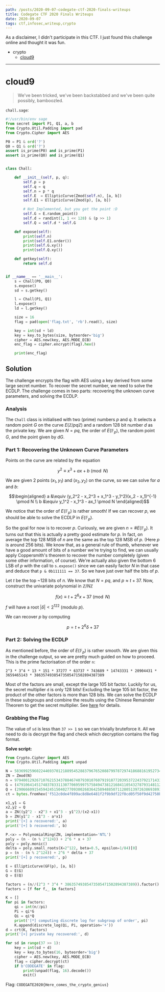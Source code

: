 ```yaml
---
path: /posts/2020-09-07-codegate-ctf-2020-finals-writeups
title: Codegate CTF 2020 Finals Writeups
date: 2020-09-07
tags: ctf,infosec,writeup,crypto
---
```


As a disclaimer, I didn't participate in this CTF. I just found this challenge online and thought it was fun.

- crypto
    - [cloud9](#cloud9)

---

# cloud9 <a name="cloud9"></a>

> We've been tricked, we've been backstabbed and we've been quite possibly, bamboozled.

`chall.sage`:

```python
#!/usr/bin/env sage
from secret import P1, Q1, a, b
from Crypto.Util.Padding import pad
from Crypto.Cipher import AES

P0 = P1 & ord('?')
Q0 = Q1 & ord('?')
assert is_prime(P0) and is_prime(P1)
assert is_prime(Q0) and is_prime(Q1)


class Chall:

    def __init__(self, p, q):
        self.p = p
        self.q = q
        self.n = p * q
        self.E  = EllipticCurve(Zmod(self.n), [a, b])
        self.E1 = EllipticCurve(Zmod(p), [a, b])

        # Not Implemented, but you get the point :D
        self.G = E.random_point()
        self.d = randint(1, 1 << 128) & (p >> 1)
        self.Q = self.d * self.G

    def expose(self):
        print(self.n)
        print(self.E1.order())
        print(self.G.xy())
        print(self.Q.xy())

    def getkey(self):
        return self.d


if __name__ == '__main__':
    s = Chall(P0, Q0)
    s.expose()
    sd = s.getkey()

    l = Chall(P1, Q1)
    l.expose()
    ld = l.getkey()

    size = 16
    flag = pad(open('flag.txt', 'rb').read(), size)

    key = int(sd + ld)
    key = key.to_bytes(size, byteorder='big')
    cipher = AES.new(key, AES.MODE_ECB)
    enc_flag = cipher.encrypt(flag).hex()

    print(enc_flag)
```

## Solution

The challenge encrypts the flag with AES using a key derived from some large secret number. To recover the secret number, we need to solve the ECDLP. The challenge comes in two parts: recovering the unknown curve parameters, and solving the ECDLP.

### Analysis

The `Chall` class is initialised with two (prime) numbers $p$ and $q$. It selects a random point $G$ on the curve $E(\mathbb{Z}/pq\mathbb{Z})$ and a random 128 bit number $d$ as the private key. We are given $N = pq$, the order of $E(\mathbb{F}_p)$, the random point $G$, and the point given by $dG$.

### Part 1: Recovering the Unknown Curve Parameters

Points on the curve are related by the equation

$$y^2 \equiv x^3 + ax + b \pmod N$$

We are given 2 points $(x_1, y_1)$ and $(x_2, y_2)$ on the curve, so we can solve for $a$ and $b$:

$$\begin{aligned} a &\equiv (y_2^2 - x_2^3 + x_1^3 - y_1^2)(x_2 - x_1)^{-1} \pmod N \\ b &\equiv y_1^2 - x_1^3 - ax_1 \pmod N \end{aligned}$$

We notice that the order of $E(\mathbb{F}_p)$ is rather smooth! If we can recover $p$, we should be able to solve the ECDLP in $E(\mathbb{F}_p)$.

So the goal for now is to recover $p$. Curiously, we are given $n = \#E(\mathbb{F}_p)$. It turns out that this is actually a pretty good estimate for $p$. In fact, on average the top 128 MSB of $n$ are the same as the top 128 MSB of $p$. (Here $p$ is around 256 bits). We know that, as a general rule of thumb, whenever we have a good amount of bits of a number we're trying to find, we can usually apply Coppersmith's theorem to recover the number completely (given some other information, of course). We're actually also given the bottom 6 LSB of $p$ with the call to `s.expose()` since we can easily factor $N$ in that case and deduce that `p & 0b111111 == 37`. So we have just over half the bits of $p$.

Let $t$ be the top ~128 bits of $n$. We know that $N = pq$, and $p \approx t + 37$. Now, construct the univariate polynomial in $\mathbb{Z}/N\mathbb{Z}$

$$f(x) \equiv t + 2^{6}x + 37 \pmod N$$

$f$ will have a root $|\delta| < 2^{122}$ (modulo $p$).

We can recover $p$ by computing

$$p = t + 2^6 \delta + 37$$

### Part 2: Solving the ECDLP

As mentioned before, the order of $E(\mathbb{F}_p)$ is rather smooth. We are given this in the challenge output, so we are pretty much guided on how to proceed. This is the prime factorisation of the order `n`:

```
2^3 * 3^4 * 13 * 151 * 37277 * 63737 * 743689 * 14743331 * 20904431 * 3659465143 * 38635749385473505471502894387389
```

Most of the factors are small, except the large 105 bit factor. Luckily for us, the secret multiplier `d` is only 128 bits! Excluding the large 105 bit factor, the product of the other factors is more than 128 bits. We can solve the ECDLP in these subgroups and combine the results using the Chinese Remainder Theorem to get the secret multiplier. See [here](https://en.wikipedia.org/wiki/Pohlig%E2%80%93Hellman_algorithm) for details.

### Grabbing the Flag

The value of `sd` is less than `37 >> 1` so we can trivially bruteforce it. All we need to do is decrypt the flag and check which decryption contains the flag format.

**Solve script:**

```python
from Crypto.Cipher import AES
from Crypto.Util.Padding import unpad

N = 5836992596022446937012188954528837967652088799787297418688161952734029742601918639776384293816907277293165804095447608755394244018171460874413413360601287
ZN = Zmod(N)
n = 97940012926710762153437884674079301076079191877203953722437921714333988067208
G = (4791064145174837833113077069599757584947381216841105432787931481123835537923996904590176334618000141035959257993847069760040827648845993882710813263422518, 2007135516277895026771627676893419200766568709594031697039637947675097596595809713825936430608820664600227626467013163201670055105153466868380086912003923)
Q = (2906660915459424515040277093002683642589488507112805139726386938933880929506501185082819430093812825540133325640097413100449877310669418449600698325701077, 3812143203765395705358551712573539116980648501774991245491977901798688330759954052153901303962483747022229555022370548381218346760417689877969168781021420)
ct = bytes.fromhex('f512c0de4f899ac8d8e6481f2f9b9df22f0cd05f50f9d42750be913156bb27ea5a141f014082853aa97341499ca74d84')

x1,y1 = G
x2,y2 = Q
a = ZN((y2^2 - x2^3 + x1^3 - y1^2)/(x2-x1))
b = ZN(y1^2 - x1^3 - a*x1)
print('[+] a recovered:', a)
print('[+] b recovered:', b)

P.<x> = PolynomialRing(ZN, implementation='NTL')
poly = (n - (n % 2^124)) + 2^6 * x + 37
poly = poly.monic()
delta = poly.small_roots(X=2^122, beta=0.5, epsilon=1/84)[0]
p = (n - (n % 2^124)) + 2^6 * delta + 37
print('[+] p recovered:', p)

E = EllipticCurve(GF(p), [a, b])
G = E(G)
Q = E(Q)

factors = (n//(2^3 * 3^4 * 38635749385473505471502894387389)).factor()
factors = [f for f,_ in factors]

K = []
for pi in factors:
    qi = int(n//pi)
    Pi = qi*G
    Qi = qi*Q
    print('[*] computing discrete log for subgroup of order', pi)
    K.append(discrete_log(Qi, Pi, operation='+'))
d = crt(K, factors)
print('[+] private key recovered:', d)

for sd in range(37 >> 1):
    key = int(sd + d)
    key = key.to_bytes(16, byteorder='big')
    cipher = AES.new(key, AES.MODE_ECB)
    flag = cipher.decrypt(ct)
    if b'CODEGATE' in flag:
        print(unpad(flag, 16).decode())
        exit()
```

Flag: `CODEGATE2020{Here_comes_the_crypto_genius}`
